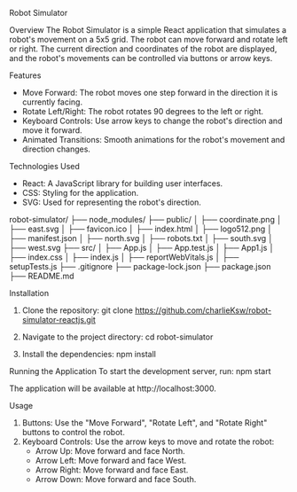 Robot Simulator

Overview
The Robot Simulator is a simple React application that simulates a robot's movement on a 5x5 grid. The robot can move forward and rotate left or right. The current direction and coordinates of the robot are displayed, and the robot's movements can be controlled via buttons or arrow keys.

Features
- Move Forward: The robot moves one step forward in the direction it is currently facing.
- Rotate Left/Right: The robot rotates 90 degrees to the left or right.
- Keyboard Controls: Use arrow keys to change the robot's direction and move it forward.
- Animated Transitions: Smooth animations for the robot's movement and direction changes.

Technologies Used
- React: A JavaScript library for building user interfaces.
- CSS: Styling for the application.
- SVG: Used for representing the robot's direction.

robot-simulator/
├── node_modules/
├── public/
│   ├── coordinate.png
│   ├── east.svg
│   ├── favicon.ico
│   ├── index.html
│   ├── logo512.png
│   ├── manifest.json
│   ├── north.svg
│   ├── robots.txt
│   ├── south.svg
│   ├── west.svg
├── src/
│   ├── App.js
│   ├── App.test.js
│   ├── App1.js
│   ├── index.css
│   ├── index.js
│   ├── reportWebVitals.js
│   ├── setupTests.js
├── .gitignore
├── package-lock.json
├── package.json
├── README.md

Installation
1. Clone the repository:
git clone https://github.com/charlieKsw/robot-simulator-reactjs.git

2. Navigate to the project directory:
cd robot-simulator

3. Install the dependencies:
npm install

Running the Application
To start the development server, run:
npm start

The application will be available at http://localhost:3000.

Usage
1. Buttons: Use the "Move Forward", "Rotate Left", and "Rotate Right" buttons to control the robot.
2. Keyboard Controls: Use the arrow keys to move and rotate the robot:
    - Arrow Up: Move forward and face North.
    - Arrow Left: Move forward and face West.
    - Arrow Right: Move forward and face East.
    - Arrow Down: Move forward and face South.
